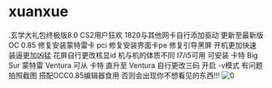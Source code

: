 # xuanxue
.玄学大礼包终极版8.0
CS2用户狂欢
1820与其他网卡自行添加驱动
更新至最新版OC 0.85
修复安装蒙特雷卡 pci
修复安装界面卡pe
修复引导黑屏
开机更加快速 装逼更加凶猛
花屏自行更改核显id 机与机的体质不同
I7/i5可用
可安装 卡特 Big Sur 蒙特雷 Ventura
可从 卡特 直升至 Ventura
自行更改三码 
开启 -v模式 有问题拍照截图
搭配OCC0.85编辑器食用 否则会出现你不想看见的东西!!!
![0](https://user-images.githubusercontent.com/89823575/199192486-d54c3d99-73dc-4993-bedf-1a0cbc6b12d1.jpg)
